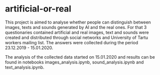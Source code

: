 # artificial-or-real

This project is aimed to analyse whether people can distinguish between images, texts and sounds generated by AI and the real ones. For that 3 questionaries contained artificial and real images, text and sounds were created and distributed through social networks and University of Tartu workers mailing list. The answers were collected during the period 23.12.2019 - 15.01.2020.

The analysis of the collected data started on 15.01.2020 and results can be found in notebooks images_analysis.ipynb, sound_analysis.ipynb and text_analysis.ipynb. 
